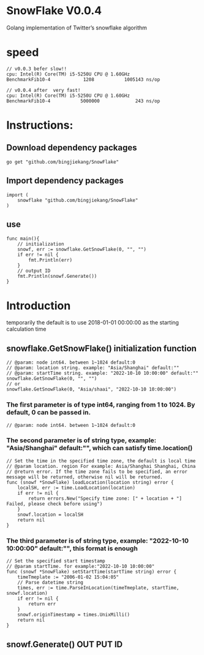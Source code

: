 # SnowFlake V0.0.4
 Golang implementation of Twitter’s snowflake algorithm

# speed

```golang
// v0.0.3 befer slow!!
cpu: Intel(R) Core(TM) i5-5250U CPU @ 1.60GHz
BenchmarkFib10-4            1208           1005143 ns/op

// v0.0.4 after  very fast!
cpu: Intel(R) Core(TM) i5-5250U CPU @ 1.60GHz
BenchmarkFib10-4           5000000             243 ns/op
```

# Instructions:

## Download dependency packages

```golang
go get "github.com/bingjiekang/SnowFlake"
```

## Import dependency packages

```golang
import (
    snowflake "github.com/bingjiekang/SnowFlake"
)   
```

## use

```golang
func main(){
	// initialization
	snowf, err := snowflake.GetSnowFlake(0, "", "")
	if err != nil {
		fmt.Println(err)
	}
	// output ID
	fmt.Println(snowf.Generate())
}
```

#  Introduction 

temporarily the default is to use 2018-01-01 00:00:00 as the starting calculation time

## snowflake.GetSnowFlake() initialization function

```golang
// @param: node int64. between 1~1024 default:0
// @param: location string. example: "Asia/Shanghai" default:""
// @param: startTime string. example: "2022-10-10 10:00:00" default:""
snowflake.GetSnowFlake(0, "", "") 
// or
snowflake.GetSnowFlake(0, "Asia/shaai", "2022-10-10 10:00:00")
```

### The first parameter is of type int64, ranging from 1 to 1024. By default, 0 can be passed in.

```golang
// @param: node int64. between 1~1024 default:0
```

### The second parameter is of string type, example: "Asia/Shanghai" default:"", which can satisfy time.location()

```golang
// Set the time in the specified time zone, the default is local time
// @param location. region For example: Asia/Shanghai Shanghai, China
// @return error. If the time zone fails to be specified, an error message will be returned, otherwise nil will be returned.
func (snowf *SnowFlake) loadLocation(location string) error {
	localSH, err := time.LoadLocation(location)
	if err != nil {
		return errors.New("Specify time zone: [" + location + "] Failed, please check before using")
	}
	snowf.location = localSH
	return nil
}
```

### The third parameter is of string type, example: "2022-10-10 10:00:00" default:"", this format is enough

```golang
// Set the specified start timestamp
// @param startTime. for example:"2022-10-10 10:00:00"
func (snowf *SnowFlake) setStartTime(startTime string) error {
	timeTmeplate := "2006-01-02 15:04:05"
	// Parse datetime string
	times, err := time.ParseInLocation(timeTmeplate, startTime, snowf.location)
	if err != nil {
		return err
	}
	snowf.originTimestamp = times.UnixMilli()
	return nil
}
```


## snowf.Generate() OUT PUT ID